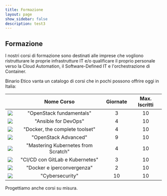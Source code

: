 ```yaml
---
title: Formazione
layout: page
show_sidebar: false
description: test3
---
```

## Formazione
I nostri corsi di formazione sono destinati alle imprese che vogliono ristrutturare le proprie infrastrutture IT e/o qualificare il proprio personale verso la Cloud Automation, il Software-Defined IT e l'orchestrazione di Container.  

Binario Etico vanta un catalogo di corsi che in pochi possono offrire oggi in Italia:


<!-- |------------------------------------------|-----|
| <img src="../img/formazione/logo_OpenStack2.png" class="corsi"> | "OpenStack fundamentals" (3 giornate, max 10 iscritti) |
| <img src="../img/formazione/logo_ansible.png" class="corsi"> | "Ansible for DevOps" (4 giornate, max 10 iscritti) |
| <img src="../img/formazione/logo_docker2.png" class="corsi"> | "Docker, the complete toolset" (4 giornate, max 10 iscritti) |
| <img src="../img/formazione/logo_OpenStack2.png" class="corsi"> | "OpenStack Advanced" (9 giornate, max 10 iscritti) |
| <img src="../img/formazione/kubernetes.png" class="corsi"> | "Mastering Kubernetes from Scratch" (4 giornate, max 10 iscritti) |
| <img src="../img/formazione/git_piu_kube.png" class="corsi"> | "CI/CD con GitLab e Kubernetes" (3 giornate, max 10 iscritti) |
| <img src="../img/formazione/infinito.png" class="corsi"> | "Docker e iperconvergenza" (2 giornate, max 10 iscritti) |
| <img src="../img/formazione/cybersecurity.png" class="corsi">| "Cybersecurity" (10 giornate, max 10 iscritti) | -->

|   | Nome Corso | Giornate | Max. Iscritti |
|:--:|:----------:|:--------:|:-------------:|
| <img src="../img/formazione/logo_OpenStack2.png" class="corsi"> | "OpenStack fundamentals"  | 3 | 10 |
| <img src="../img/formazione/logo_ansible.png" class="corsi"> | "Ansible for DevOps" | 4 | 10 |
| <img src="../img/formazione/logo_docker2.png" class="corsi"> | "Docker, the complete toolset" | 4 | 10 |
| <img src="../img/formazione/logo_OpenStack2.png" class="corsi"> | "OpenStack Advanced" | 9 | 10 |
| <img src="../img/formazione/kubernetes.png" class="corsi"> | "Mastering Kubernetes from Scratch" | 4 | 10 |
| <img src="../img/formazione/git_piu_kube.png" class="corsi"> | "CI/CD con GitLab e Kubernetes" | 3 | 10 |
| <img src="../img/formazione/infinito.png" class="corsi"> | "Docker e iperconvergenza" | 2 | 10 |
| <img src="../img/formazione/cybersecurity.png" class="corsi">| "Cybersecurity" | 10 | 10  |

Progettiamo anche corsi su misura.
